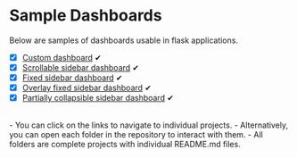 # Sample Dashboards

Below are samples of dashboards usable in flask applications.

- [x] [Custom dashboard](https://github.com/GitauHarrison/all-dashboards/tree/main/simple_flask_dashboard) &#10004;
- [x] [Scrollable sidebar dashboard](https://github.com/GitauHarrison/all-dashboards/tree/main/scrollable_sidebar_dashboard) &#10004;
- [x] [Fixed sidebar dashboard](https://github.com/GitauHarrison/all-dashboards/tree/main/fixed_sidebar_dashboard) &#10004;
- [x] [Overlay fixed sidebar dashboard](https://github.com/GitauHarrison/all-dashboards/tree/main/overlay_sidebar_dashboard) &#10004;
- [x] [Partially collapsible sidebar dashboard](https://github.com/GitauHarrison/all-dashboards/tree/main/partially_collapsible_sidebar_dashboard) &#10004;
<br>
- You can click on the links to navigate to individual projects. 
- Alternatively, you can open each folder in the repository to interact with them. 
- All folders are complete projects with individual README.md files.